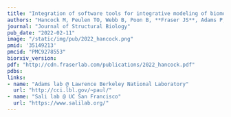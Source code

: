 ```yaml
---
title: "Integration of software tools for integrative modeling of biomolecular systems"
authors: "Hancock M, Peulen TO, Webb B, Poon B, **Fraser JS**, Adams P, Sali A."
journal: "Journal of Structural Biology"
pub_date: "2022-02-11"
image: "/static/img/pub/2022_hancock.png"
pmid: '35149213'
pmcid: "PMC9278553"
biorxiv_version:
pdf: "http://cdn.fraserlab.com/publications/2022_hancock.pdf"
pdbs:
links:
- name: "Adams lab @ Lawrence Berkeley National Laboratory"
  url: "http://cci.lbl.gov/~paul/"
- name: "Sali lab @ UC San Francisco"
  url: "https://www.salilab.org/"
---
```

